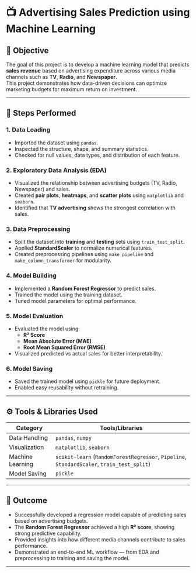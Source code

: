 # 📺 Advertising Sales Prediction using Machine Learning

## 📘 Objective
The goal of this project is to develop a machine learning model that predicts **sales revenue** based on advertising expenditure across various media channels such as **TV**, **Radio**, and **Newspaper**.  
This project demonstrates how data-driven decisions can optimize marketing budgets for maximum return on investment.

---

## 🧩 Steps Performed

### 1. **Data Loading**
- Imported the dataset using `pandas`.
- Inspected the structure, shape, and summary statistics.
- Checked for null values, data types, and distribution of each feature.

### 2. **Exploratory Data Analysis (EDA)**
- Visualized the relationship between advertising budgets (TV, Radio, Newspaper) and sales.
- Created **pair plots**, **heatmaps**, and **scatter plots** using `matplotlib` and `seaborn`.
- Identified that **TV advertising** shows the strongest correlation with sales.

### 3. **Data Preprocessing**
- Split the dataset into **training** and **testing** sets using `train_test_split`.
- Applied **StandardScaler** to normalize numerical features.
- Created preprocessing pipelines using `make_pipeline` and `make_column_transformer` for modularity.

### 4. **Model Building**
- Implemented a **Random Forest Regressor** to predict sales.
- Trained the model using the training dataset.
- Tuned model parameters for optimal performance.

### 5. **Model Evaluation**
- Evaluated the model using:
  - **R² Score**
  - **Mean Absolute Error (MAE)**
  - **Root Mean Squared Error (RMSE)**
- Visualized predicted vs actual sales for better interpretability.

### 6. **Model Saving**
- Saved the trained model using `pickle` for future deployment.
- Enabled easy reusability without retraining.

---

## ⚙️ Tools & Libraries Used
| Category | Tools/Libraries |
|-----------|----------------|
| Data Handling | `pandas`, `numpy` |
| Visualization | `matplotlib`, `seaborn` |
| Machine Learning | `scikit-learn` (`RandomForestRegressor`, `Pipeline`, `StandardScaler`, `train_test_split`) |
| Model Saving | `pickle` |

---

## 🏁 Outcome
- Successfully developed a regression model capable of predicting sales based on advertising budgets.
- The **Random Forest Regressor** achieved a high **R² score**, showing strong predictive capability.
- Provided insights into how different media channels contribute to sales performance.
- Demonstrated an end-to-end ML workflow — from EDA and preprocessing to training and saving the model.

---

